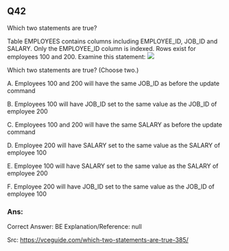 ## Q42

Which two statements are true?

Table EMPLOYEES contains columns including EMPLOYEE_ID, JOB_ID and SALARY.
Only the EMPLOYEE_ID column is indexed.
Rows exist for employees 100 and 200.
Examine this statement:
![](img/i042-1.png)

Which two statements are true? (Choose two.)

A. Employees 100 and 200 will have the same JOB_ID as before the update command

B. Employees 100 will have JOB_ID set to the same value as the JOB_ID of employee 200

C. Employees 100 and 200 will have the same SALARY as before the update command

D. Employee 200 will have SALARY set to the same value as the SALARY of employee 100

E. Employee 100 will have SALARY set to the same value as the SALARY of employee 200

F. Employee 200 will have JOB_ID set to the same value as the JOB_ID of employee 100

### Ans:

Correct Answer: BE
Explanation/Reference: null

Src: https://vceguide.com/which-two-statements-are-true-385/